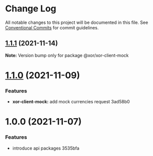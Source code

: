 # Change Log

All notable changes to this project will be documented in this file.
See [Conventional Commits](https://conventionalcommits.org) for commit guidelines.

## [1.1.1](/compare/@xor/xor-client-mock@1.1.0...@xor/xor-client-mock@1.1.1) (2021-11-14)

**Note:** Version bump only for package @xor/xor-client-mock





# [1.1.0](/compare/@xor/xor-client-mock@1.0.0...@xor/xor-client-mock@1.1.0) (2021-11-09)


### Features

* **xor-client-mock:** add mock currencies request 3ad58b0





# 1.0.0 (2021-11-07)


### Features

* introduce api packages 3535bfa
